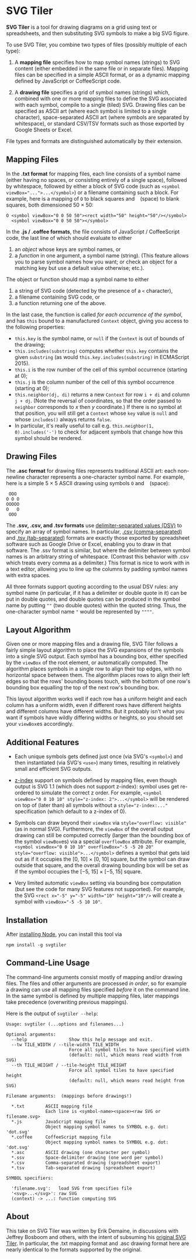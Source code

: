 # SVG Tiler
**SVG Tiler** is a tool for drawing diagrams on a grid using text or
spreadsheets, and then substituting SVG symbols to make a big SVG figure.

To use SVG Tiler, you combine two types of files
(possibly multiple of each type):

1. A **mapping file** specifies how to map symbol names (strings) to
   SVG content (either embedded in the same file or in separate files).
   Mapping files can be specified in a simple ASCII format, or
   as a dynamic mapping defined by JavaScript or CoffeeScript code.
   
2. A **drawing file** specifies a grid of symbol names (strings) which,
   combined with one or more mapping files to define the SVG associated
   with each symbol, compile to a single (tiled) SVG.
   Drawing files can be specified as ASCII art (where each symbol is
   limited to a single character), space-separated ASCII art
   (where symbols are separated by whitespace), or standard CSV/TSV
   formats such as those exported by Google Sheets or Excel.

File types and formats are distinguished automatically by their extension.

## Mapping Files

In the **.txt format** for mapping files, each line consists of a symbol name
(either having no spaces, or consisting entirely of a single space),
followed by whitespace, followed by either a block of SVG code
(such as `<symbol viewBox="...">...</symbol>`) or a filename containing
such a block.  For example, here is a mapping of `O` to black squares
and ` ` (space) to blank squares, both dimensioned 50 &times; 50:

```
O <symbol viewBox="0 0 50 50"><rect width="50" height="50"/></symbol>
  <symbol viewBox="0 0 50 50"></symbol>
```

In the **.js / .coffee formats**, the file consists of JavaScript /
CoffeeScript code, the last line of which should evaluate to either

1. an *object* whose keys are symbol names, or
2. a *function* in one argument, a symbol name (string).
   (This feature allows you to parse symbol names how you want; or check an
    object for a matching key but use a default value otherwise; etc.).

The object or function should map a symbol name to either

1. a string of SVG code (detected by the presence of a `<` character),
2. a filename containing SVG code, or
3. a function returning one of the above.

In the last case, the function is called *for each occurrence of the symbol*,
and has `this` bound to a manufactured `Context` object, giving you access to
the following properties:

* `this.key` is the symbol name, or `null` if the `Context` is out of bounds
  of the drawing;
* `this.includes(substring)` computes whether `this.key` contains the given
  `substring` (as would `this.key.includes(substring)` in ECMAScript 2015).
* `this.i` is the row number of the cell of this symbol occurrence (starting
  at 0);
* `this.j` is the column number of the cell of this symbol occurrence
  (starting at 0);
* `this.neighbor(dj, di)` returns a new `Context` for row `i + di` and
  column `j + dj`.  (Note the reversal of coordinates, so that the order
  passed to `neighbor` corresponds to *x* then *y* coordinate.)
  If there is no symbol at that position, you will still get a `Context`
  whose `key` value is `null` and whose `includes()` always returns `false`.
* In particular, it's really useful to call e.g.
  `this.neighbor(1, 0).includes('-')` to check for adjacent symbols that
  change how this symbol should be rendered.

## Drawing Files

The **.asc format** for drawing files represents traditional ASCII art:
each non-newline character represents a one-character symbol name.
For example, here is a simple 5 &times; 5 ASCII drawing using symbols
`O` and ` ` (space):

```
 OOO
O O O
OOOOO
O   O
 OOO
```

The **.ssv, .csv, and .tsv formats** use
[delimiter-separated values (DSV)](https://en.wikipedia.org/wiki/Delimiter-separated_values)
to specify an array of symbol names.  In particular,
[.csv (comma-separated)](https://en.wikipedia.org/wiki/Comma-separated_values)
and
[.tsv (tab-separated)](https://en.wikipedia.org/wiki/Tab-separated_values)
formats are exactly those exported by spreadsheet software such as
Google Drive or Excel, enabling you to draw in that software.
The .ssv format is similar, but where the delimiter between symbol names
is an arbitrary string of whitespace.
(Contrast this behavior with .csv which treats every comma as a delimiter.)
This format is nice to work with in a text editor, allowing you to line up
the columns by padding symbol names with extra spaces.

All three formats support quoting according to the usual DSV rules:
any symbol name (in particular, if it has a delimiter or double quote in it)
can be put in double quotes, and double quotes can be produced in the
symbol name by putting `""` (two double quotes) within the quoted string.
Thus, the one-character symbol name `"` would be represented by `""""`.

## Layout Algorithm

Given one or more mapping files and a drawing file, SVG Tiler follows a fairly
simple layout algorithm to place the SVG expansions of the symbols into a
single SVG output.  Each symbol has a bounding box, either specified by
the `viewBox` of the root element, or automatically computed.
The algorithm places symbols in a single row to align their top edges,
with no horizontal space between them.
The algorithm places rows to align their left edges so that the rows' bounding
boxes touch, with the bottom of one row's bounding box equalling the top of
the next row's bounding box.

This layout algorithm works well if each row has a uniform height and each
column has a uniform width, even if different rows have different heights
and different columns have different widths.  But it probably isn't what you
want if symbols have wildly differing widths or heights, so you should set
your `viewBox`es accordingly.

## Additional Features

* Each unique symbols gets defined just once (via SVG's `<symbol>`) and
  then instantiated (via SVG's `<use>`) many times,
  resulting in relatively small and efficient SVG outputs.

* [z-index](https://svgwg.org/svg2-draft/render.html#ZIndexProperty)
  support on symbols defined by mapping files, even though output is
  SVG 1.1 (which does not support z-index): symbol uses get re-ordered to
  simulate the correct z order.  For example,
  `<symbol viewBox="0 0 10 10" style="z-index: 2">...</symbol>`
  will be rendered on top of (later than) all symbols without a
  `style="z-index:..."` specification (which default to a z-index of 0).

* Symbols can draw beyond their `viewBox` via `style="overflow: visible"`
  (as in normal SVG).  Furthermore, the `viewBox` of the overall output
  drawing can still be computed correctly (larger than the bounding box
  of the symbol `viewBox`es) via a special `overflowBox` attribute.
  For example,
  `<symbol viewBox="0 0 10 10" overflowBox="-5 -5 20 20" style="overflow: visible">...</symbol>`
  defines a symbol that gets laid out as if it occupies the [0, 10] &times;
  [0, 10] square, but the symbol can draw outside that square, and the overall
  drawing bounding box will be set as if the symbol occupies the
  [&minus;5, 15] &times; [&minus;5, 15] square.

* Very limited automatic `viewBox` setting via bounding box computation
  (but see the code for many SVG features not supported).
  For example, the SVG
  `<rect x="-5" y="-5" width="10" height="10"/>`
  will create a symbol with `viewBox="-5 -5 10 10"`.

## Installation
After [installing Node](https://nodejs.org/en/download/),
you can install this tool via

    npm install -g svgtiler

## Command-Line Usage

The command-line arguments consist mostly of mapping and/or drawing files.
The files and other arguments are processed *in order*, so for example a
drawing can use all mapping files specified *before* it on the command line.
In the same symbol is defined by multiple mapping files, later mappings take
precedence (overwriting previous mappings).

Here is the output of `svgtiler --help`:

```
Usage: svgtiler (...options and filenames...)

Optional arguments:
  --help                Show this help message and exit.
  --tw TILE_WIDTH / --tile-width TILE_WIDTH
                        Force all symbol tiles to have specified width
                        (default: null, which means read width from SVG)
  --th TILE_HEIGHT / --tile-height TILE_HEIGHT
                        Force all symbol tiles to have specified height
                        (default: null, which means read height from SVG)

Filename arguments:  (mappings before drawings!)

  *.txt        ASCII mapping file
               Each line is <symbol-name><space><raw SVG or filename.svg>
  *.js         JavaScript mapping file
               Object mapping symbol names to SYMBOL e.g. dot: 'dot.svg'
  *.coffee     CoffeeScript mapping file
               Object mapping symbol names to SYMBOL e.g. dot: 'dot.svg'
  *.asc        ASCII drawing (one character per symbol)
  *.ssv        Space-delimiter drawing (one word per symbol)
  *.csv        Comma-separated drawing (spreadsheet export)
  *.tsv        Tab-separated drawing (spreadsheet export)

SYMBOL specifiers:

  'filename.svg':   load SVG from specifies file
  '<svg>...</svg>': raw SVG
  (context) -> ...: function computing SVG
```

## About

This take on SVG Tiler was written by Erik Demaine, in discussions with
Jeffrey Bosboom and others, with the intent of subsuming his
[original SVG Tiler](https://github.com/jbosboom/svg-tiler).
In particular, the .txt mapping format and .asc drawing format here
are nearly identical to the formats supported by the original.
